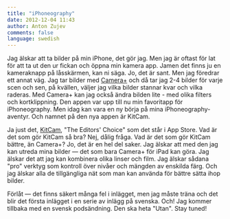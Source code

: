 ```yaml
---
title: "iPhoneography"
date: 2012-12-04 11:43
author: Anton Zujev
comments: false
language: swedish
---
```


Jag älskar att ta bilder på min iPhone, det gör jag. Men jag är oftast för lat för att ta ut den ur fickan och öppna min kamera app. Jamen det finns ju en kameraknapp på låsskärmen, kan ni säga. Jo, det är sant. Men jag föredrar ett annat väg. Jag tar bilder med [Camera+][campl] och då tar jag 2-4 bilder för varje scen och sen, på kvällen, väljer jag vilka bilder stannar kvar och vilka raderas. Med Camera+ kan jag också ändra bilden lite - med olika filters och kortklippning. Den appen var upp till nu min favoritapp för iPhoneography. Men idag kan vara en ny börja på mina iPhoneography-aventyr. Och namnet på den nya appen är KitCam. 

Ja just det, [KitCam][kit], "The Editors' Choice" som det står i App Store. Vad är det som gör KitCam så bra? Nej, dålig fråga. Vad är det som gör KitCam bättre, än Camera+? Jo, det är en hel del saker. Jag älskar att med den jag kan utreda mina bilder — det som bara Camera+ för iPad kan göra. Jag älskar det att jag kan kombinera olika linser och film. Jag älskar sådana "pro" verktyg som kontroll över nivåer och mängden av enskilda färg. Och jag älskar alla de tillgängliga nät som man kan använda för bättre sätta ihop bilder. 

Förlåt — det finns säkert många fel i inlägget, men jag måste träna och det blir det första inlägget i en serie av inlägg på svenska. Och! Jag kommer tillbaka med en svensk podsändning. Den ska heta "Utan". Stay tuned!

[campl]: http://campl.us/
[kit]: http://kitcamapp.com/
